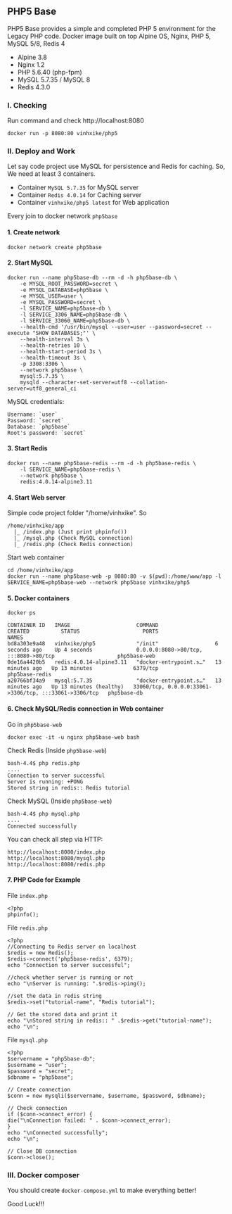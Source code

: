 ## PHP5 Base

PHP5 Base provides a simple and completed PHP 5 environment for the Legacy PHP code. Docker image built on top Alpine OS, Nginx, PHP 5, MySQL 5/8, Redis 4

- Alpine 3.8
- Nginx 1.2
- PHP 5.6.40 (php-fpm)
- MySQL 5.7.35 / MySQL 8
- Redis 4.3.0

### I. Checking

Run command and check http://localhost:8080

    docker run -p 8080:80 vinhxike/php5

### II. Deploy and Work

Let say code project use MySQL for persistence and Redis for caching. So, We need at least 3 containers.

- Container `MySQL 5.7.35` for MySQL server
- Container `Redis 4.0.14` for Caching server
- Container `vinhxike/php5 latest` for Web application

Every join to docker network `php5base`

#### 1. Create network

    docker network create php5base

#### 2. Start MySQL 

    docker run --name php5base-db --rm -d -h php5base-db \
  		-e MYSQL_ROOT_PASSWORD=secret \
  		-e MYSQL_DATABASE=php5base \
  		-e MYSQL_USER=user \
  		-e MYSQL_PASSWORD=secret \
  		-l SERVICE_NAME=php5base-db \
  		-l SERVICE_3306_NAME=php5base-db \
  		-l SERVICE_33060_NAME=php5base-db \
  		--health-cmd '/usr/bin/mysql --user=user --password=secret --execute "SHOW DATABASES;"' \
  		--health-interval 3s \
  		--health-retries 10 \
  		--health-start-period 3s \
  		--health-timeout 3s \
  		-p 3308:3306 \
  		--network php5base \
  		mysql:5.7.35 \
  		mysqld --character-set-server=utf8 --collation-server=utf8_general_ci

MySQL credentials:

    Username: `user`
    Password: `secret`
    Database: `php5base`
    Root's password: `secret`

#### 3. Start Redis

    docker run --name php5base-redis --rm -d -h php5base-redis \
		-l SERVICE_NAME=php5base-redis \
		--network php5base \
		redis:4.0.14-alpine3.11

#### 4. Start Web server
	
Simple code project folder "/home/vinhxike". So

    /home/vinhxike/app
      |_ /index.php (Just print phpinfo())
      |_ /mysql.php (Check MySQL connection)
      |_ /redis.php (Check Redis connection)

Start web container

    cd /home/vinhxike/app
    docker run --name php5base-web -p 8080:80 -v $(pwd):/home/www/app -l SERVICE_NAME=php5base-web --network php5base vinhxike/php5

#### 5. Docker containers

    docker ps

    CONTAINER ID   IMAGE                     COMMAND                  CREATED          STATUS                    PORTS                                                    NAMES
    bd8a303e9a48   vinhxike/php5             "/init"                  6 seconds ago    Up 4 seconds              0.0.0.0:8080->80/tcp, :::8080->80/tcp                    php5base-web
    0de16a4420b5   redis:4.0.14-alpine3.11   "docker-entrypoint.s…"   13 minutes ago   Up 13 minutes             6379/tcp                                                 php5base-redis
    a20766bf34a9   mysql:5.7.35              "docker-entrypoint.s…"   13 minutes ago   Up 13 minutes (healthy)   33060/tcp, 0.0.0.0:33061->3306/tcp, :::33061->3306/tcp   php5base-db

#### 6. Check MySQL/Redis connection in Web container

Go in `php5base-web`

    docker exec -it -u nginx php5base-web bash

Check Redis (Inside `php5base-web`)

    bash-4.4$ php redis.php
    ....
    Connection to server successful
    Server is running: +PONG
    Stored string in redis:: Redis tutorial

Check MySQL (Inside `php5base-web`)

    bash-4.4$ php mysql.php
    ....
    Connected successfully

You can check all step via HTTP:

    http://localhost:8080/index.php
    http://localhost:8080/mysql.php
    http://localhost:8080/redis.php

#### 7. PHP Code for Example

File `index.php`

    <?php
    phpinfo();

File `redis.php`

    <?php
    //Connecting to Redis server on localhost
    $redis = new Redis();
    $redis->connect('php5base-redis', 6379);
    echo "Connection to server successful";
    
    //check whether server is running or not
    echo "\nServer is running: ".$redis->ping();
    
    //set the data in redis string
    $redis->set("tutorial-name", "Redis tutorial");
    
    // Get the stored data and print it
    echo "\nStored string in redis:: " .$redis->get("tutorial-name");
    echo "\n";

File `mysql.php`

    <?php
    $servername = "php5base-db";
    $username = "user";
    $password = "secret";
    $dbname = "php5base";
    
    // Create connection
    $conn = new mysqli($servername, $username, $password, $dbname);
    
    // Check connection
    if ($conn->connect_error) {
    die("\nConnection failed: " . $conn->connect_error);
    }
    echo "\nConnected successfully";
    echo "\n";
    
    // Close DB connection
    $conn->close();    

### III. Docker composer

You should create `docker-compose.yml` to make everything better!

Good Luck!!!
